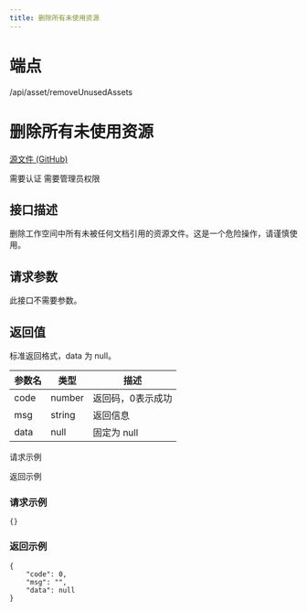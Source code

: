 ```yaml
---
title: 删除所有未使用资源
---
```

# 端点

/api/asset/removeUnusedAssets

# 删除所有未使用资源

[源文件 (GitHub)](https://github.com/siyuan-note/siyuan/blob/master/kernel/api/asset.go "查看源文件")

需要认证 需要管理员权限

## 接口描述

删除工作空间中所有未被任何文档引用的资源文件。这是一个危险操作，请谨慎使用。

## 请求参数

此接口不需要参数。

## 返回值

标准返回格式，data 为 null。

| 参数名 | 类型 | 描述 |
| --- | --- | --- |
| code | number | 返回码，0表示成功 |
| msg | string | 返回信息 |
| data | null | 固定为 null |

请求示例

返回示例

### 请求示例

```
{}
```

### 返回示例

```
{
    "code": 0,
    "msg": "",
    "data": null
}
```

